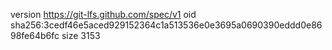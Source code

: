 version https://git-lfs.github.com/spec/v1
oid sha256:3cedf46e5aced929152364c1a513536e0e3695a0690390eddd0e8698fe64b6fc
size 3153
